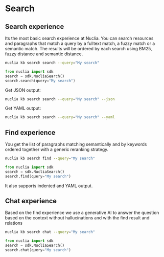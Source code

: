 # Search

## Search experience

Its the most basic search experience at Nuclia. You can search resources and paragraphs that match a query by a fulltext match, a fuzzy match or a semantic match. The results will be ordered by each search using BM25, fuzzy distance and semantic distance.

```bash
nuclia kb search search --query="My search"
```

```python
from nuclia import sdk
search = sdk.NucliaSearch()
search.search(query="My search")
```

Get JSON output:

```bash
nuclia kb search search --query="My search" --json
```

Get YAML output:

```bash
nuclia kb search search --query="My search" --yaml
```

## Find experience

You get the list of paragraphs matching semantically and by keywords ordered together with a generic reranking strategy.

```bash
nuclia kb search find --query="My search"
```

```python
from nuclia import sdk
search = sdk.NucliaSearch()
search.find(query="My search")
```

It also supports indented and YAML output.

## Chat experience

Based on the find experience we use a generative AI to answer the question based on the context without hallucinations and with the find result and relations

```bash
nuclia kb search chat --query="My search"
```

```python
from nuclia import sdk
search = sdk.NucliaSearch()
search.chat(query="My search")
```
